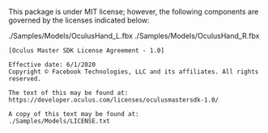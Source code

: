 This package is under MIT license; however, the following components are governed by the licenses indicated below:

./Samples/Models/OculusHand_L.fbx
./Samples/Models/OculusHand_R.fbx

	[Oculus Master SDK License Agreement - 1.0]

	Effective date: 6/1/2020
	Copyright © Facebook Technologies, LLC and its affiliates. All rights reserved.

	The text of this may be found at: https://developer.oculus.com/licenses/oculusmastersdk-1.0/

	A copy of this text may be found at: 
	./Samples/Models/LICENSE.txt
	
